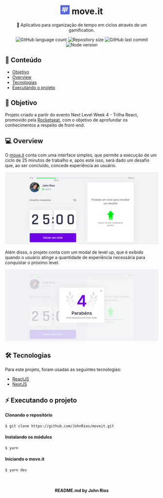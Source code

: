 <h1 align="center">
<img 
    src="./public/favicon.png" 
    style="width: 30px"/> 
    move.it
    </a>
</h1>


<p align="center">🚀 Aplicativo para organização de tempo em ciclos através de um gamification.</p>

<p align="center">
  <img alt="GitHub language count" src="https://img.shields.io/github/languages/count/JohnRios/moveit?color=%2304D361">

  <img alt="Repository size" src="https://img.shields.io/github/repo-size/JohnRios/moveit">
  
<img alt="GitHub last commit" src="https://img.shields.io/github/last-commit/JohnRios/moveit">

  <img alt="Node version" src="https://img.shields.io/badge/node.js-v14.15.15-blue">
  
</p>

<h2>💎 Conteúdo</h2>

<ul>
 <li><a href="#objetivo">Objetivo</a></li>
 <li><a href="#overview">Overview</a></li>
 <li><a href="#tecnologias">Tecnologias</a></li>
 <li><a href="#executando">Executando o projeto</a></li>
</ul>

<h2 id="objetivo">🎯 Objetivo</h2>
Projeto criado a partir do evento Next Level Week 4 - Trilha React, promovido pela <a href="https://rocketseat.com.br/">Rocketseat</a>, com o objetivo de aprofundar os conhecimentos a respeito de front-end.

<h2 id="overview"> 💻 Overview</h2>

O <a href="https://moveit-umber-zeta.vercel.app/">move.it</a> conta com uma interface simples, que permite a execução de um ciclo de 25 minutos de trabalho e, após este isso, será dado um desafio que, ao ser concluído, concede experiência ao usuário.

<img src="/images/screenshot.png">

Além disso, o projeto conta com um modal de level up, que é exibido quando o usuário atinge a quantidade de experiência necessária para conquistar o próximo level.

<img src="/images/level-up.png">

<h2 id="tecnologias">🛠 Tecnologias</h2>

Para este projeto, foram usadas as seguintes tecnologias:

<ul>

<li><a href="https://reactjs.org/">ReactJS</a></li>
<li><a href="https://nextjs.org/">NextJS</a></li>

</ul>

<h2 id="executando">⚡ Executando o projeto</h2>

<h4>Clonando o repositório</h4>

```sh
$ git clone https://github.com/JohnRios/moveit.git
```

<h4>Instalando os módulos</h4>

```sh
$ yarn
```

<h4>Iniciando o move.it</h4>

```sh
$ yarn dev
```
<br />
<h4 align="center"> README.md by <a href="https://github.com/JohnRios" style="text-decoration: none"> John Rios</a></h4>


